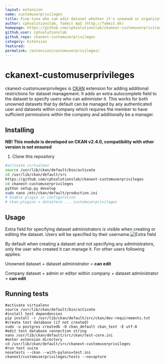 ```yaml
---
layout: extension
name: customuserprivileges
title: Fine-tune who can edit dataset whether it's unowned or organization owned
author: cphsolutionslab, fadeit ApS (http://fadeit.dk)
homepage: https://github.com/cphsolutionslab/ckanext-customuserprivileges
github_user: cphsolutionslab
github_repo: ckanext-customuserprivileges
category: Extension
featured: 
permalink: /extension/customuserprivileges/
---
```



ckanext-customuserprivileges
============================

ckanext-customuserprivileges is [CKAN](https://github.com/ckan/ckan) extension for adding additional restrictions for dataset management. It adds an extra autocomplete field to the dataset to specify users who can administer it. This works for both unowned datasets that by default can be managed by any authenticated user and datasets within company which requires the member to have sufficient permissions within the company and additionally be a manager.

Installing
----------

**NB! This module is developed on CKAN v2.4.0, compatibility with other version is not ensured**
1) Clone this repository

``` sh
#activate virtualenv
source /usr/lib/ckan/default/bin/activate
cd /usr/lib/ckan/default/src
https://github.com/cphsolutionslab/ckanext-customuserprivileges
cd ckanext-customuserprivileges
python setup.py develop
sudo nano /etc/ckan/default/production.ini
# Enable plugin in configuration
# ckan.plugins = datastore ... customuserprivileges
```

Usage
-----

Extra field for specifying dataset administrators is visible when creating or editing the dataset. Users will be specified by their username.![Extra field](https://i.imgur.com/HVG2ofP.png)

By default when creating a dataset and not specifying any administrators, only the user who created it can manage it. For other users following applies:

Unowned dataset + dataset administrator = **can edit**

Company dataset + admin or editor within company + dataset administrator = **can edit**

Running tests
-------------

    #activate virtualenv
    source /usr/lib/ckan/default/bin/activate
    #install test dependencies
    pip install -r /usr/lib/ckan/default/src/ckan/dev-requirements.txt
    #create test database (if not created)
    sudo -u postgres createdb -O ckan_default ckan_test -E utf-8
    #edit test database connection string
    nano /usr/lib/ckan/default/src/ckan/test-core.ini
    #enter extension directory
    cd /usr/lib/ckan/default/src/ckanext-customuserprivileges
    #run test suite
    nosetests --ckan --with-pylons=test.ini ckanext/customuserprivileges/tests --nocapture

